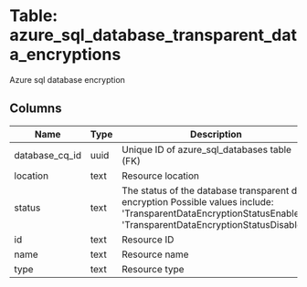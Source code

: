 
# Table: azure_sql_database_transparent_data_encryptions
Azure sql database encryption
## Columns
| Name        | Type           | Description  |
| ------------- | ------------- | -----  |
|database_cq_id|uuid|Unique ID of azure_sql_databases table (FK)|
|location|text|Resource location|
|status|text|The status of the database transparent data encryption Possible values include: 'TransparentDataEncryptionStatusEnabled', 'TransparentDataEncryptionStatusDisabled'|
|id|text|Resource ID|
|name|text|Resource name|
|type|text|Resource type|
